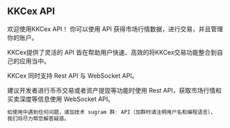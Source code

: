 ## KKCex API

欢迎使用KKCex API！ 你可以使用 API 获得市场行情数据，进行交易，并且管理你的账户。

KKCex提供了灵活的 API 皆在帮助用户快速、高效的将KKCex交易功能整合到自己的应用当中。

KKCex 同时支持 Rest API 与 WebSocket API。

建议开发者进行币币交易或者资产提现等功能时使用 Rest API，获取市场行情和买卖深度等信息使用 WebSocket API。

```js
如使用中遇到任何问题，请加技术 sugram 群: API（加群时请注明用户名和编程语言），
我们将尽力帮您解答疑惑。

```
